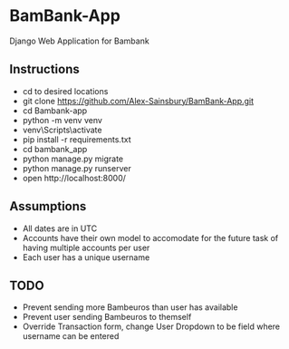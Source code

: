 # BamBank-App

Django Web Application for Bambank

## Instructions
* cd to desired locations
* git clone https://github.com/Alex-Sainsbury/BamBank-App.git
* cd Bambank-app
* python -m venv venv
* venv\Scripts\activate
* pip install -r requirements.txt
* cd bambank_app
* python manage.py migrate
* python manage.py runserver
* open http://localhost:8000/


## Assumptions
* All dates are in UTC
* Accounts have their own model to accomodate for the future task of having multiple accounts per user
* Each user has a unique username


## TODO

* Prevent sending more Bambeuros than user has available
* Prevent user sending Bambeuros to themself
* Override Transaction form, change User Dropdown to be field where username can be entered
